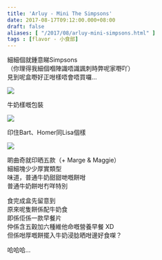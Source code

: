 ```yaml
---
title: 'Arluy - Mini The Simpsons'
date: 2017-08-17T09:12:00.000+08:00
draft: false
aliases: [ "/2017/08/arluy-mini-simpsons.html" ]
tags : [flavor - 小食部]
---
```


細細個就鍾意睇Simpsons  
（你理得我細個嗰陣識唔識諷刺時弊呢家嘢吖）  
見到呢盒嘢好正咁樣唔會唔買囉...  

![](/images/arluyminisimpsons.jpg)

牛奶樣嘅包裝  

![](/images/arluyminisimpsons1.jpg)

印住Bart、Homer同Lisa個樣  

![](/images/arluyminisimpsons2.jpg)

啲曲奇就印晒五款（+ Marge & Maggie）  
細細塊少少厚實類型  
味道，普通牛奶甜甜哋嘅餅咁  
普通牛奶餅咁冇咩特別  
  
食完成盒先留意到  
原來呢隻餅係配牛奶食  
即係佢係一款早餐片  
仲係含五穀加六種維他命嘅營養早餐 XD  
但係咁厚嘅餅擺入牛奶浸腍晒咁邊好食㗎？  
  
哈哈哈...
